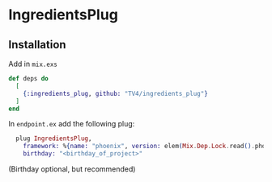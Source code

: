 # IngredientsPlug

## Installation
Add in `mix.exs`
```elixir
def deps do
  [
    {:ingredients_plug, github: "TV4/ingredients_plug"}
  ]
end
```

In `endpoint.ex` add the following plug:
```elixir
  plug IngredientsPlug,
    framework: %{name: "phoenix", version: elem(Mix.Dep.Lock.read().phoenix, 2)},
    birthday: "<birthday_of_project>"
```
(Birthday optional, but recommended)
